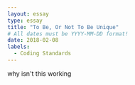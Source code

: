 ```yaml
---
layout: essay
type: essay
title: "To Be, Or Not To Be Unique"
# All dates must be YYYY-MM-DD format!
date: 2018-02-08
labels:
  - Coding Standards
---
```



why isn't this working
